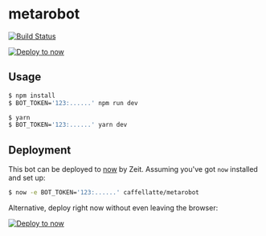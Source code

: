 # metarobot

[![Build Status](https://travis-ci.org/caffellatte/metarobot.svg?branch=master)](https://travis-ci.org/caffellatte/metarobot)

[![Deploy to now](https://deploy.now.sh/static/button.svg)](https://deploy.now.sh/?repo=https://github.com/caffellatte/metarobot)

## Usage

```sh
$ npm install
$ BOT_TOKEN='123:......' npm run dev
```

```sh
$ yarn
$ BOT_TOKEN='123:......' yarn dev
```

## Deployment

This bot can be deployed to [now](https://zeit.co/now) by Zeit.
Assuming you've got `now` installed and set up:

```sh
$ now -e BOT_TOKEN='123:......' caffellatte/metarobot
```

Alternative, deploy right now without even leaving the browser:

[![Deploy to now](https://deploy.now.sh/static/button.svg)](https://deploy.now.sh/?repo=https://github.com/caffellatte/metarobot)
